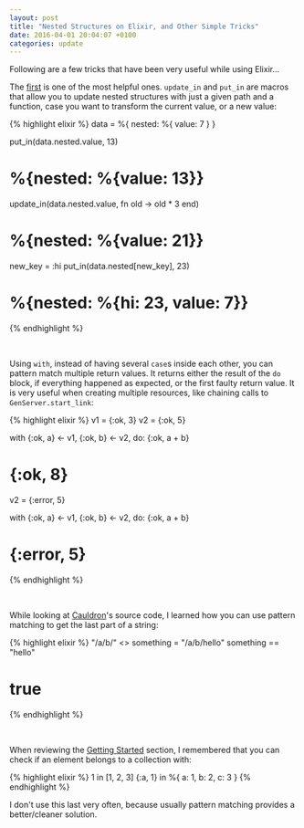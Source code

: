 ```yaml
---
layout: post
title: "Nested Structures on Elixir, and Other Simple Tricks"
date: 2016-04-01 20:04:07 +0100
categories: update
---
```


Following are a few tricks that have been very useful while using Elixir...

The [first](https://dockyard.com/blog/2016/02/01/elixir-best-practices-deeply-nested-maps) is one of the most helpful ones. `update_in` and `put_in` are macros that allow you to update nested structures with just a given path and a function, case you want to transform the current value, or a new value:

{% highlight elixir %}
data = %{
  nested: %{
    value: 7
  }
}

put_in(data.nested.value, 13)
# %{nested: %{value: 13}}

update_in(data.nested.value, fn old -> old * 3 end)
# %{nested: %{value: 21}}

new_key = :hi
put_in(data.nested[new_key], 23)
# %{nested: %{hi: 23, value: 7}}
{% endhighlight %}

&nbsp;

Using `with`, instead of having several `case`s inside each other, you can pattern match multiple return values. It returns either the result of the `do` block, if everything happened as expected, or the first faulty return value. It is very useful when creating multiple resources, like chaining calls to `GenServer.start_link`:

{% highlight elixir %}
v1 = {:ok, 3}
v2 = {:ok, 5}

with {:ok, a} <- v1,
     {:ok, b} <- v2,
     do: {:ok, a + b}
# {:ok, 8}


v2 = {:error, 5}

with {:ok, a} <- v1,
     {:ok, b} <- v2,
     do: {:ok, a + b}
# {:error, 5}
{% endhighlight %}

&nbsp;

While looking at [Cauldron](https://github.com/meh/cauldron)'s source code, I learned how you can use pattern matching to get the last part of a string:

{% highlight elixir %}
"/a/b/" <> something = "/a/b/hello"
something == "hello"
# true
{% endhighlight %}

&nbsp;

When reviewing the [Getting Started](http://elixir-lang.org/getting-started/introduction.html) section, I remembered that you can check if an element belongs to a collection with:

{% highlight elixir %}
1 in [1, 2, 3]
{:a, 1} in %{ a: 1, b: 2, c: 3 }
{% endhighlight %}

I don't use this last very often, because usually pattern matching provides a better/cleaner solution.

